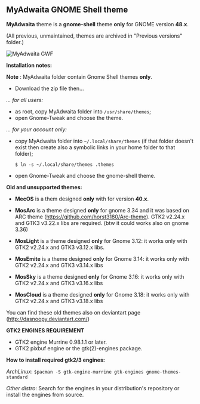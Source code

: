## MyAdwaita GNOME Shell theme 

**MyAdwaita** theme is a **gnome-shell** theme **only** for GNOME version **48.x**.

(All previous, unmaintained, themes are archived in "Previous versions" folder.)

![MyAdwaita GWF](https://raw.github.com/dasnoopy/moslight-themes/master/Screenshots/MyAdwaita48.jpg)

**Installation notes:**

**Note** : MyAdwaita folder contain Gnome Shell themes **only**. 

- Download the zip file then...

*... for all users:*

- as root, copy MyAdwaita folder into `/usr/share/themes`;
- open Gnome-Tweak and choose the theme.

*... for your account only:*

- copy MyAdwaita folder into `~/.local/share/themes` (if that folder doesn't exist then create also a symbolic links in your home folder to that folder);

    `$ ln -s ~/.local/share/themes .themes`

- open Gnome-Tweak and choose the gnome-shell theme.

**Old and unsupported themes:**

* **MecOS** is a them designed **only** with for version **40.x**.

* **MosArc** is a theme designed **only** for gnome 3.34 and it was based on ARC theme (https://github.com/horst3180/Arc-theme). 
	GTK2 v2.24.x and GTK3 v3.22.x libs are required. (btw it could works also on gnome 3.36)

* **MosLight** is a theme designed  **only** for Gnome 3.12: it works only with GTK2 v2.24.x and
  GTK3 v3.12.x libs.

* **MosEmite** is a theme designed **only** for Gnome 3.14: it works only with GTK2 v2.24.x and
  GTK3 v3.14.x libs

* **MosSky** is a theme designed **only** for Gnome 3.16: it works only with GTK2 v2.24.x 
  and GTK3 v3.16.x libs

* **MosCloud** is a theme designed **only** for Gnome 3.18: it works only with GTK2 v2.24.x 
  and GTK3 v3.18.x libs

You can find these old themes also on deviantart page (http://dasnoopy.deviantart.com/)


**GTK2 ENGINES REQUIREMENT**

* GTK2 engine Murrine 0.98.1.1 or later.
* GTK2 pixbuf engine or the gtk(2)-engines package.


**How to install required gtk2/3 engines:**

*ArchLinux*:  `$pacman -S gtk-engine-murrine gtk-engines gnome-themes-standard`

*Other distro*: Search for the engines in your distribution's repository or install the engines from source.
